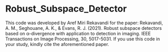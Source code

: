# Robust_Subspace_Detector

This code was developed by Aref Miri Rekavandi for the paper: Rekavandi, A. M., Seghouane, A. K., & Evans, R. J. (2021). Robust subspace detectors based on α-divergence with application to detection in imaging. IEEE Transactions on Image Processing, 30, 5017-5031. If you use this code in your study, kindly cite  the aforementioned paper.
